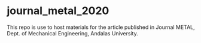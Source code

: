 # journal_metal_2020
This repo is use to host materials for the article published in Journal METAL, Dept. of Mechanical Engineering, Andalas University.
